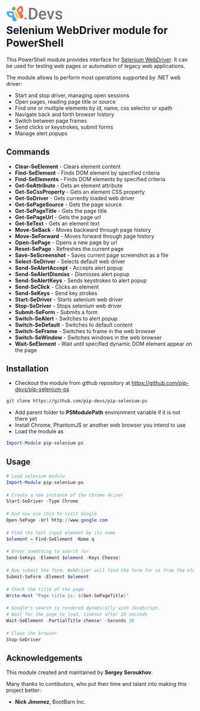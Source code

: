 # <img src="https://github.com/pip-devs/pip-selenium-ps/raw/master/artifacts/logo.png" alt="Pip.Services Logo" style="max-width:30%"> <br/> Selenium WebDriver module for PowerShell

This PowerShell module provides interface for [Selenium WebDriver](http://www.seleniumhq.org/).
It can be used for testing web pages or automation of legacy web applications.

The module allows to perform most operations supported by .NET web driver:

* Start and stop driver, managing open sessions
* Open pages, reading page title or source
* Find one or multiple elements by id, name, css selector or xpath
* Navigate back and forth browser history
* Switch between page frames
* Send clicks or keystrokes, submit forms
* Manage alert popups

## Commands

* **Clear-SeElement** - Clears element content
* **Find-SeElement** - Finds DOM element by specified criteria
* **Find-SeElements** - Finds DOM elements by specified criteria
* **Get-SeAttribute** - Gets an element attribute
* **Get-SeCssProperty** - Gets an element CSS property
* **Get-SeDriver** - Gets currently loaded web driver
* **Get-SePageSource** - Gets the page source
* **Get-SePageTitle** - Gets the page title
* **Get-SePageUrl** - Gets the page url
* **Get-SeText** - Gets an element text
* **Move-SeBack** - Moves backward through page history
* **Move-SeForward** - Moves forward through page history
* **Open-SePage** - Opens a new page by url
* **Reset-SePage** - Refreshes the current page
* **Save-SeScreenshot** - Saves current page screenshot as a file
* **Select-SeDriver** - Selects default web driver
* **Send-SeAlertAccept** - Accepts alert popup
* **Send-SeAlertDismiss** - Dismisses alert popup
* **Send-SeAlertKeys** - Sends keystrokes to alert popup
* **Send-SeClick** - Clicks an element
* **Send-SeKeys** - Send key strokes
* **Start-SeDriver** - Starts selenium web driver
* **Stop-SeDriver** - Stops selenium web driver
* **Submit-SeForm** - Submits a form
* **Switch-SeAlert** - Switches to alert popup
* **Switch-SeDefault** - Switches to default content
* **Switch-SeFrame** - Switches to frame in the web browser
* **Switch-SeWindow** - Switches windows in the web browser
* **Wait-SeElement** - Wait until specified dynamic DOM element appear on the page

## Installation

* Checkout the module from github repository at https://github.com/pip-devs/pip-selenium-ps

```bash
git clone https://github.com/pip-devs/pip-selenium-ps
```

* Add parent folder to **PSModulePath** environment variable if it is not there yet
* Install Chrome, PhantomJS or another web browser you intend to use
* Load the module as

```powershell
Import-Module pip-selenium-ps
```

## Usage

```powershell
# Load selenium module
Import-Module pip-selenium-ps

# Create a new instance of the Chrome driver
Start-SeDriver -Type Chrome

# And now use this to visit Google
Open-SePage -Url http://www.google.com

# Find the text input element by its name
$element = Find-SeElement -Name q

# Enter something to search for
Send-SeKeys -Element $element -Keys Cheese!

# Now submit the form. WebDriver will find the form for us from the element
Submit-SeForm -Element $element

# Check the title of the page
Write-Host "Page title is: $(Get-SePageTitle)"

# Google's search is rendered dynamically with JavaScript.
# Wait for the page to load, timeout after 10 seconds
Wait-SeElement -PartialTitle cheese! -Seconds 10

# Close the browser
Stop-SeDriver
```

## Acknowledgements

This module created and maintained by **Sergey Seroukhov**.

Many thanks to contibutors, who put their time and talant into making this project better:
- **Nick Jimenez**, BootBarn Inc.
